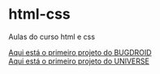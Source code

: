 # html-css
 Aulas do curso html e css 

<a href="https://edsuuu.github.io/html-css/bugdroid/index.html" target="_blank">Aqui está o primeiro projeto do BUGDROID</a>
<br>
<a href="https://edsuuu.github.io/html-css/universe/index.html" target="_self">Aqui está o primeiro projeto do UNIVERSE</a>